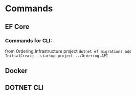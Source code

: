 # Commands
## EF Core 
### Commands for CLI:
from Ordering.Infrastructure project
`dotnet ef migrations add InitialCreate --startup-project ../Ordering.API`
## Docker

## DOTNET CLI
